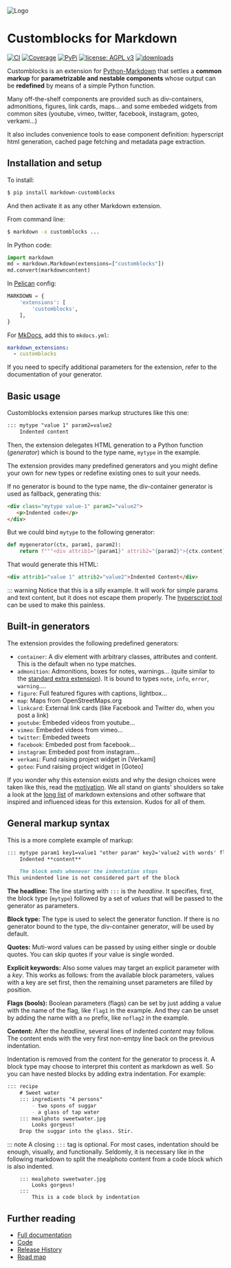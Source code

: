![Logo](img/logo-customblocks.svg)

# Customblocks for Markdown

[![CI](https://github.com/vokimon/markdown-customblocks/actions/workflows/main.yml/badge.svg)](https://github.com/vokimon/markdown-customblocks/actions/workflows/main.yml)
[![Coverage](https://img.shields.io/coveralls/vokimon/markdown-customblocks/master.svg?style=flat-square&label=Coverage)](https://coveralls.io/r/vokimon/markdown-customblocks)
[![PyPi](https://img.shields.io/pypi/v/markdown-customblocks.svg?style=flat-square&label=PyPI)](https://pypi.org/project/markdown-customblocks/)
[![license: AGPL v3](https://img.shields.io/badge/License-AGPL%20v3-blue.svg)](https://www.gnu.org/licenses/agpl-3.0)
[![downloads](https://img.shields.io/pypi/dm/markdown-customblocks.svg?style=flat-square&label=PyPI%20Downloads)](https://pypi.org/project/markdown-customblocks/)
<!--
[![image](https://img.shields.io/pypi/pyversions/markdown-customblocks.svg?style=flat-square&label=Python%20Versions)](https://pypi.org/project/markdown-customblocks/)
[![image](https://img.shields.io/pypi/implementation/markdown-customblocks.svg?style=flat-square&label=Python%20Implementations)](https://pypi.org/project/markdown-customblocks/)
-->

Customblocks is an extension for [Python-Markdown]
that settles a **common markup** for **parametrizable and nestable components**
whose output can be **redefined** by means of a simple Python function.

Many off-the-shelf components are provided such as
div-containers, admonitions, figures, link cards, maps...
and some embeded widgets from common sites (youtube, vimeo, twitter, facebook, instagram, goteo, verkami...)

It also includes convenience tools to ease component definition:
hyperscript html generation, cached page fetching and metadata page extraction.

[Python-Markdown]: https://python-markdown.github.io/


## Installation and setup

To install:

```bash
$ pip install markdown-customblocks
```

And then activate it as any other Markdown extension.

From command line:

```bash
$ markdown -x customblocks ...
```

In Python code:

```python
import markdown
md = markdown.Markdown(extensions=["customblocks"])
md.convert(markdowncontent)
```

In [Pelican](https://blog.getpelican.com/) config:

```python
MARKDOWN = {
    'extensions': [
        'customblocks',
    ],
}
```

For [MkDocs](https://www.mkdocs.org), add this to `mkdocs.yml`:

```yaml
markdown_extensions:
  - customblocks
```

If you need to specify additional parameters for the extension,
refer to the documentation of your generator.


## Basic usage

Customblocks extension parses markup structures like this one:

```markdown
::: mytype "value 1" param2=value2
    Indented content
```
Then, the extension delegates HTML generation to a Python function (_generator_)
which is bound to the type name, `mytype` in the example.

The extension provides many predefined generators
and you might define your own for new types or
redefine existing ones to suit your needs.

If no generator is bound to the type name,
the div-container generator is used as fallback,
generating this:

```html
<div class="mytype value-1" param2="value2">
   <p>Indented code</p>
</div>
```


But we could bind `mytype` to the following generator:

```python
def mygenerator(ctx, param1, param2):
    return f"""<div attrib1="{param1}" attrib2="{param2}">{ctx.content}</div>"""
```

That would generate this HTML:

```html
<div attrib1="value 1" attrib2="value2">Indented Content</div>
```

::: warning
    Notice that this is a silly example.
    It will work for simple params and text content,
    but it does not escape them properly.
    The [hyperscript tool](#hyperscript-generation) can be used to make this painless.

## Built-in generators

The extension provides the following predefined generators:

- `container`: A div element with arbitrary classes, attributes and content. This is the default when no type matches.
- `admonition`: Admonitions, boxes for notes, warnings... (quite similar to the [standard extra extension][ExtraAdmonitions]).
  It is bound to types `note`,  `info`, `error`, `warning`....
- `figure`: Full featured figures with captions, lightbox...
- `map`: Maps from OpenStreetMaps.org
- `linkcard`: External link cards (like Facebook and Twitter do, when you post a link)
- `youtube`: Embeded videos from youtube...
- `vimeo`: Embeded videos from vimeo...
- `twitter`: Embeded tweets
- `facebook`: Embeded post from facebook...
- `instagram`: Embeded post from instagram...
- `verkami`: Fund raising project widget in [Verkami]
- `goteo`: Fund raising project widget in [Goteo]

[ExtraAdmonitions]: https://python-markdown.github.io/extensions/admonition/

If you wonder why this extension exists and
why the design choices were taken like this,
read the [motivation](motivation.md).
We all stand on giants' shoulders so take a look at the [long list](inspiration.md)
of markdown extensions and other software that inspired and influenced ideas for this extension.
Kudos for all of them.


## General markup syntax

This is a more complete example of markup:

```markdown
::: mytype param1 key1=value1 "other param" key2='value2 with words' flag1 noflag2
    Indented **content**

    The block ends whenever the indentation stops
This unindented line is not considered part of the block
```

**The headline:**
The line starting with `:::` is the _headline_.
It specifies, first, the block type (`mytype`) followed by a set of _values_
that will be passed to the generator as parameters.


**Block type:**
The type is used to select the generator function.
If there is no generator bound to the type, the div-container generator, will be used by default.

**Quotes:**
Muti-word values can be passed by using either single or double quotes.
You can skip quotes if your value is single worded.

**Explicit keywords:**
Also some values may target an explicit parameter with a _key_.
This works as follows:
from the available block parameters, values with a key are set first,
then the remaining unset parameters are filled by position.

**Flags (bools):**
Boolean parameters (flags) can be set by just adding a value with the name of the flag, like `flag1` in the example.
And they can be unset by adding the name with a `no` prefix, like `noflag2` in the example.

**Content:**
After the _headline_, several lines of indented _content_ may follow.
The content ends with the very first non-emtpy line back on the previous indentation.

Indentation is removed from the content for the generator to process it.
A block type may choose to interpret this content as markdown as well.
So you can have nested blocks by adding extra indentation.
For example:

```markdown
::: recipe
    # Sweet water
    ::: ingredients "4 persons"
        - two spons of suggar
        - a glass of tap water
    ::: mealphoto sweetwater.jpg
        Looks gorgeus!
    Drop the suggar into the glass. Stir.
```

::: note
	A closing `:::` tag is optional.
	For most cases, indentation should be enough, visually, and functionally.
	Seldomly, it is necessary like in the following markdown to
	split the mealphoto content from a code block which is also indented.

	    ::: mealphoto sweetwater.jpg
		    Looks gorgeus!
	    :::
		    This is a code block by indentation


## Further reading

- [Full documentation](https://vokimon.github.io/markdown-customblocks)
- [Code](https://github.com/vokimon/markdown-customblocks)
- [Release History](CHANGES.md)
- [Road map](TODO.md)

